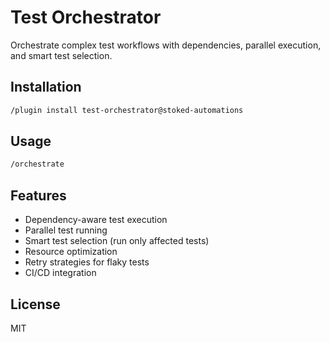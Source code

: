 # Test Orchestrator

Orchestrate complex test workflows with dependencies, parallel execution, and smart test selection.

## Installation
```bash
/plugin install test-orchestrator@stoked-automations
```

## Usage
```bash
/orchestrate
```

## Features
- Dependency-aware test execution
- Parallel test running
- Smart test selection (run only affected tests)
- Resource optimization
- Retry strategies for flaky tests
- CI/CD integration

## License
MIT
